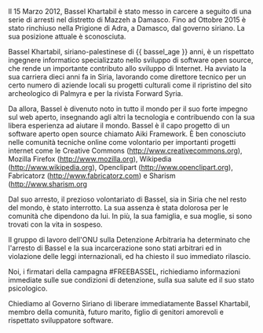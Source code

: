 Il 15 Marzo 2012, Bassel Khartabil è stato messo in carcere a seguito di una serie di arresti nel distretto di Mazzeh a Damasco. Fino ad Ottobre 2015 è stato rinchiuso nella Prigione di Adra, a Damasco, dal governo siriano. La sua posizione attuale è sconosciuta.

Bassel Khartabil, siriano-palestinese di {{ bassel_age }} anni, è un rispettato ingegnere informatico specializzato nello sviluppo di software open source, che rende un importante contributo allo sviluppo di Internet. Ha avviato la sua carriera dieci anni fa in Siria, lavorando come direttore tecnico per un certo numero di aziende locali su progetti culturali come il ripristino del sito archeologico di Palmyra e per la rivista Forward Syria.

Da allora, Bassel è divenuto noto in tutto il mondo per il suo forte impegno sul web aperto, insegnando agli altri la tecnologia e contribuendo con la sua libera esperienza ad aiutare il mondo. Bassel è il capo progetto di un software aperto open source chiamato Aiki Framework. È ben conosciuto nelle comunità tecniche online come volontario per importanti progetti internet come le Creative Commons (http://www.creativecommons.org), Mozilla Firefox (http://www.mozilla.org), Wikipedia (http://www.wikipedia.org), Openclipart (http://www.openclipart.org), Fabricatorz (http://www.fabricatorz.com) e Sharism (http://www.sharism.org

Dal suo arresto, il prezioso volontariato di Bassel, sia in Siria che nel resto del mondo, è stato interrotto. La sua assenza è stata dolorosa per le comunità che dipendono da lui. In più, la sua famiglia, e sua moglie, si sono trovati con la vita in sospeso.

Il gruppo di lavoro dell'ONU sulla Detenzione Arbitraria ha determinato che l'arresto di Bassel e la sua incarcerazione sono stati arbitrari ed in violazione delle leggi internazionali, ed ha chiesto il suo immediato rilascio.

Noi, i firmatari della campagna #FREEBASSEL, richiediamo informazioni immediate sulle sue condizioni di detenzione, sulla sua salute ed il suo stato psicologico.

Chiediamo al Governo Siriano di liberare immediatamente Bassel Khartabil, membro della comunità, futuro marito, figlio di genitori amorevoli e rispettato sviluppatore software.
